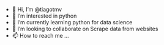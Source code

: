 - 👋 Hi, I’m @tiagotmv
- 👀 I’m interested in python
- 🌱 I’m currently learning python for data science
- 💞️ I’m looking to collaborate on Scrape data from websites
- 📫 How to reach me ...

<!---
tiagotmv/tiagotmv is a ✨ special ✨ repository because its `README.md` (this file) appears on your GitHub profile.
You can click the Preview link to take a look at your changes.
--->
